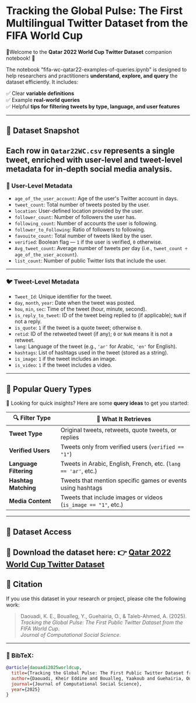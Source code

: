 # Tracking the Global Pulse: The First Multilingual Twitter Dataset from the FIFA World Cup
🎉Welcome to the **Qatar 2022 World Cup Twitter Dataset** companion notebook! 🎉  

The notebook "fifa-wc-qatar22-examples-of-queries.ipynb" is designed to help researchers and practitioners **understand, explore, and query** the dataset efficiently. It includes:

✅ Clear **variable definitions**  
✅ Example **real-world queries**  
✅ Helpful **tips for filtering tweets by type, language, and user features**

---
## 🧾 Dataset Snapshot

Each row in `Qatar22WC.csv` represents a **single tweet**, enriched with **user-level and tweet-level metadata** for in-depth social media analysis.
---
### 👤 User-Level Metadata

- `age_of_the_user_account`: Age of the user's Twitter account in days.
- `tweet_count`: Total number of tweets posted by the user.
- `location`: User-defined location provided by the user.
- `follower_count`: Number of followers the user has.
- `following_count`: Number of accounts the user is following.
- `follower_to_Following`: Ratio of followers to following.
- `favouite_count`: Total number of tweets liked by the user.
- `verified`: Boolean flag — `1` if the user is verified, `0` otherwise.
- `Avg_tweet_count`: Average number of tweets per day (i.e., `tweet_count ÷ age_of_the_user_account`).
- `list_count`: Number of public Twitter lists that include the user.

---

### 🐦 Tweet-Level Metadata

- `Tweet_Id`: Unique identifier for the tweet.
- `day`, `month`, `year`: Date when the tweet was posted.
- `hou`, `min`, `sec`: Time of the tweet (hour, minute, second).
- `is_reply_to_tweet`: ID of the tweet being replied to (if applicable); `NaN` if not a reply.
- `is_quote`: `1` if the tweet is a quote tweet; otherwise `0`.
- `retid`: ID of the retweeted tweet (if any); `0` or `NaN` means it is not a retweet.
- `lang`: Language of the tweet (e.g., `'ar'` for Arabic, `'en'` for English).
- `hashtags`: List of hashtags used in the tweet (stored as a string).
- `is_image`: `1` if the tweet includes an image.
- `is_video`: `1` if the tweet includes a video.
---
## 🔎 Popular Query Types

💬 Looking for quick insights? Here are some **query ideas** to get you started:

| 🔍 Filter Type         | 🧠 What It Retrieves                                               |
|------------------------|--------------------------------------------------------------------|
| **Tweet Type**         | Original tweets, retweets, quote tweets, or replies                |
| **Verified Users**     | Tweets only from verified users (`verified == "1"`)                  |
| **Language Filtering** | Tweets in Arabic, English, French, etc. (`lang == 'ar'`, etc.)     |
| **Hashtag Matching**   | Tweets that mention specific games or events using hashtags        |
| **Media Content**      | Tweets that include images or videos (`is_image == "1"`, etc.)    |

---


## 📌 Dataset Access

📂 **Download the dataset here**:  👉 [Qatar 2022 World Cup Twitter Dataset](https://data.mendeley.com/datasets/gw3mcnbkwr/1)
---

## 🧾 Citation

If you use this dataset in your research or project, please cite the following work:

> Daouadi, K. E., Boualleg, Y., Guehairia, O., & Taleb-Ahmed, A. (2025).  
> *Tracking the Global Pulse: The First Public Twitter Dataset from the FIFA World Cup*.  
> *Journal of Computational Social Science*.
---
### 📘 BibTeX:
```bibtex
@article{daouadi2025worldcup,
  title={Tracking the Global Pulse: The First Public Twitter Dataset from the FIFA World Cup},
  author={Daouadi, Kheir Eddine and Boualleg, Yaakoub and Guehairia, Oussama and Taleb-Ahmed, Abdelmalik},
  journal={Journal of Computational Social Science},
  year={2025}
}
